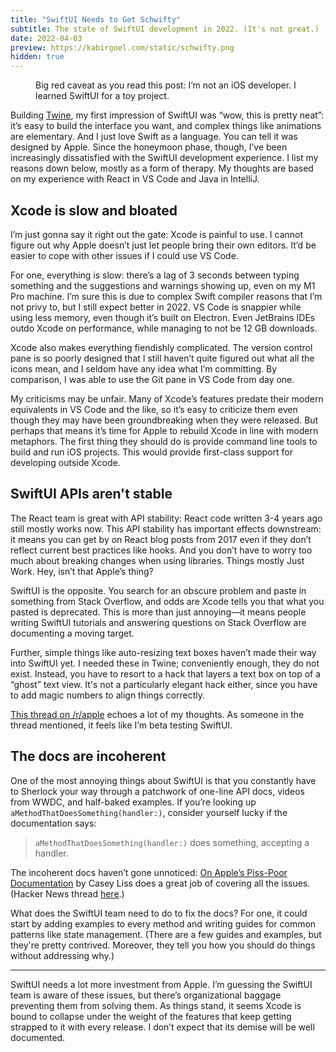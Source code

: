 ```yaml
---
title: "SwiftUI Needs to Get Schwifty"
subtitle: The state of SwiftUI development in 2022. (It's not great.)
date: 2022-04-03
preview: https://kabirgoel.com/static/schwifty.png
hidden: true
---
```


<figure>
  <img src="/static/schwifty.png" alt="" />
  <figcaption>Big red caveat as you read this post: I’m not an iOS developer. I learned SwiftUI for a toy project.</figcaption>
</figure>

Building [Twine](https://kabirgoel.com/recently), my first impression of SwiftUI was “wow, this is pretty neat”: it’s easy to build the interface you want, and complex things like animations are elementary. And I just love Swift as a language. You can tell it was designed by Apple. Since the honeymoon phase, though, I’ve been increasingly dissatisfied with the SwiftUI development experience. I list my reasons down below, mostly as a form of therapy. My thoughts are based on my experience with React in VS Code and Java in IntelliJ.

## Xcode is slow and bloated

I’m just gonna say it right out the gate: Xcode is painful to use. I cannot figure out why Apple doesn’t just let people bring their own editors. It’d be easier to cope with other issues if I could use VS Code.

For one, everything is slow: there’s a lag of 3 seconds between typing something and the suggestions and warnings showing up, even on my M1 Pro machine. I’m sure this is due to complex Swift compiler reasons that I’m not privy to, but I still expect better in 2022. VS Code is snappier while using less memory, even though it’s built on Electron. Even JetBrains IDEs outdo Xcode on performance, while managing to not be 12 GB downloads.

Xcode also makes everything fiendishly complicated. The version control pane is so poorly designed that I still haven’t quite figured out what all the icons mean, and I seldom have any idea what I’m committing. By comparison, I was able to use the Git pane in VS Code from day one.

My criticisms may be unfair. Many of Xcode’s features predate their modern equivalents in VS Code and the like, so it’s easy to criticize them even though they may have been groundbreaking when they were released. But perhaps that means it’s time for Apple to rebuild Xcode in line with modern metaphors. The first thing they should do is provide command line tools to build and run iOS projects. This would provide first-class support for developing outside Xcode.

## SwiftUI APIs aren't stable

The React team is great with API stability: React code written 3-4 years ago still mostly works now. This API stability has important effects downstream: it means you can get by on React blog posts from 2017 even if they don’t reflect current best practices like hooks. And you don’t have to worry too much about breaking changes when using libraries. Things mostly Just Work. Hey, isn’t that Apple’s thing?

SwiftUI is the opposite. You search for an obscure problem and paste in something from Stack Overflow, and odds are Xcode tells you that what you pasted is deprecated. This is more than just annoying—it means people writing SwiftUI tutorials and answering questions on Stack Overflow are documenting a moving target.

Further, simple things like auto-resizing text boxes haven’t made their way into SwiftUI yet. I needed these in Twine; conveniently enough, they do not exist. Instead, you have to resort to a hack that layers a text box on top of a “ghost” text view. It's not a particularly elegant hack either, since you have to add magic numbers to align things correctly.

[This thread on /r/apple](https://www.reddit.com/r/apple/comments/nt80an/apples_support_and_level_of_care_for_swiftui_is/) echoes a lot of my thoughts. As someone in the thread mentioned, it feels like I’m beta testing SwiftUI.

## The docs are incoherent

One of the most annoying things about SwiftUI is that you constantly have to Sherlock your way through a patchwork of one-line API docs, videos from WWDC, and half-baked examples. If you’re looking up `aMethodThatDoesSomething(handler:)`, consider yourself lucky if the documentation says:

> `aMethodThatDoesSomething(handler:)` does something, accepting a handler.

The incoherent docs haven’t gone unnoticed: [On Apple’s Piss-Poor Documentation](https://www.caseyliss.com/2020/11/10/on-apples-pisspoor-documentation) by Casey Liss does a great job of covering all the issues. (Hacker News thread [here](https://news.ycombinator.com/item?id=25046691).)

What does the SwiftUI team need to do to fix the docs? For one, it could start by adding examples to every method and writing guides for common patterns like state management. (There are a few guides and examples, but they're pretty contrived. Moreover, they tell you how you should do things without addressing why.)

---

SwiftUI needs a lot more investment from Apple. I’m guessing the SwiftUI team is aware of these issues, but there’s organizational baggage preventing them from solving them. As things stand, it seems Xcode is bound to collapse under the weight of the features that keep getting strapped to it with every release. I don’t expect that its demise will be well documented.
